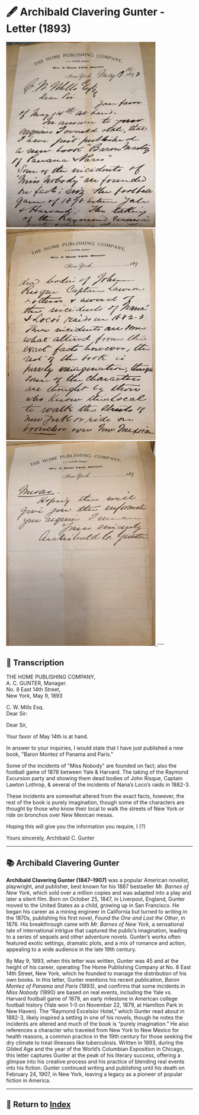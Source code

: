 # 🖋️ Archibald Clavering Gunter - Letter (1893)

<a href="../assets/Gunter_Letter_1.jpg" target="_blank">
  <img src="../assets/Gunter_Letter_1.jpg" alt="Gunter Letter" style="max-width: 80%; height: auto;"/>
</a>
<a href="../assets/Gunter_Letter_2.jpg" target="_blank">
  <img src="../assets/Gunter_Letter_2.jpg" alt="Gunter Letter" style="max-width: 80%; height: auto;"/>
</a>
<a href="../assets/Gunter_Letter_3.jpg" target="_blank">
  <img src="../assets/Gunter_Letter_3.jpg" alt="Gunter Letter" style="max-width: 80%; height: auto;"/>
</a>
---

## 📜 Transcription

THE HOME PUBLISHING COMPANY,  
A. C. GUNTER, Manager.  
No. 8 East 14th Street,  
New York, May 9, 1893  

C. W. Mills Esq.  
Dear Sir:  

Dear Sir,

Your favor of May 14th is at hand.

In answer to your inquiries, I would state that I have just published a new book, "Baron Montez of Panama and Paris."

Some of the incidents of "Miss Nobody" are founded on fact; also the football game of 1878 between Yale & Harvard. The taking of the Raymond Excursion party and showing them dead bodies of John Risque, Captain Lawton Lothrop, & several of the incidents of Nana’s Loco’s raids in 1882-3.

These incidents are somewhat altered from the exact facts, however, the rest of the book is purely imagination, though some of the characters are thought by those who know their local to walk the streets of New York or ride on bronchos over New Mexican mesas. 

Hoping this will give you the information you require, I (?)

Yours sincerely,
Archibald C. Gunter

---

## 📚 Archibald Clavering Gunter

**Archibald Clavering Gunter (1847–1907)** was a popular American novelist, playwright, and publisher, best known for his 1887 bestseller *Mr. Barnes of New York*, which sold over a million copies and was adapted into a play and later a silent film. Born on October 25, 1847, in Liverpool, England, Gunter moved to the United States as a child, growing up in San Francisco. He began his career as a mining engineer in California but turned to writing in the 1870s, publishing his first novel, *Found the One and Lost the Other*, in 1876. His breakthrough came with *Mr. Barnes of New York*, a sensational tale of international intrigue that captured the public’s imagination, leading to a series of sequels and other adventure novels. Gunter’s works often featured exotic settings, dramatic plots, and a mix of romance and action, appealing to a wide audience in the late 19th century.

By May 9, 1893, when this letter was written, Gunter was 45 and at the height of his career, operating The Home Publishing Company at No. 8 East 14th Street, New York, which he founded to manage the distribution of his own books. In this letter, Gunter mentions his recent publication, *Baron Montez of Panama and Paris* (1893), and confirms that some incidents in *Miss Nobody* (1890) are based on real events, including the Yale vs. Harvard football game of 1879, an early milestone in American college football history (Yale won 1-0 on November 22, 1879, at Hamilton Park in New Haven). The “Raymond Excelsior Hotel,” which Gunter read about in 1882-3, likely inspired a setting in one of his novels, though he notes the incidents are altered and much of the book is “purely imagination.” He also references a character who traveled from New York to New Mexico for health reasons, a common practice in the 19th century for those seeking the dry climate to treat illnesses like tuberculosis. Written in 1893, during the Gilded Age and the year of the World’s Columbian Exposition in Chicago, this letter captures Gunter at the peak of his literary success, offering a glimpse into his creative process and his practice of blending real events into his fiction. Gunter continued writing and publishing until his death on February 24, 1907, in New York, leaving a legacy as a pioneer of popular fiction in America.

---

## 🔗 Return to [Index](index.md)